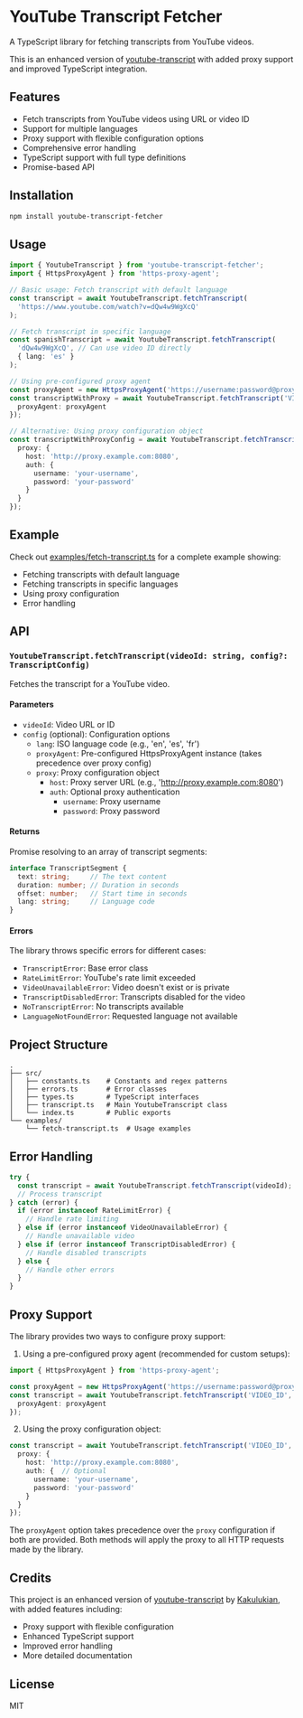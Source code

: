 # YouTube Transcript Fetcher

A TypeScript library for fetching transcripts from YouTube videos.

This is an enhanced version of [youtube-transcript](https://github.com/Kakulukian/youtube-transcript) with added proxy support and improved TypeScript integration.

## Features

- Fetch transcripts from YouTube videos using URL or video ID
- Support for multiple languages
- Proxy support with flexible configuration options
- Comprehensive error handling
- TypeScript support with full type definitions
- Promise-based API

## Installation

```bash
npm install youtube-transcript-fetcher
```

## Usage

```typescript
import { YoutubeTranscript } from 'youtube-transcript-fetcher';
import { HttpsProxyAgent } from 'https-proxy-agent';

// Basic usage: Fetch transcript with default language
const transcript = await YoutubeTranscript.fetchTranscript(
  'https://www.youtube.com/watch?v=dQw4w9WgXcQ'
);

// Fetch transcript in specific language
const spanishTranscript = await YoutubeTranscript.fetchTranscript(
  'dQw4w9WgXcQ', // Can use video ID directly
  { lang: 'es' }
);

// Using pre-configured proxy agent
const proxyAgent = new HttpsProxyAgent('https://username:password@proxy.example.com:8080');
const transcriptWithProxy = await YoutubeTranscript.fetchTranscript('VIDEO_ID', {
  proxyAgent: proxyAgent
});

// Alternative: Using proxy configuration object
const transcriptWithProxyConfig = await YoutubeTranscript.fetchTranscript('VIDEO_ID', {
  proxy: {
    host: 'http://proxy.example.com:8080',
    auth: {
      username: 'your-username',
      password: 'your-password'
    }
  }
});
```

## Example

Check out [examples/fetch-transcript.ts](examples/fetch-transcript.ts) for a complete example showing:
- Fetching transcripts with default language
- Fetching transcripts in specific languages
- Using proxy configuration
- Error handling

## API

### `YoutubeTranscript.fetchTranscript(videoId: string, config?: TranscriptConfig)`

Fetches the transcript for a YouTube video.

#### Parameters

- `videoId`: Video URL or ID
- `config` (optional): Configuration options
  - `lang`: ISO language code (e.g., 'en', 'es', 'fr')
  - `proxyAgent`: Pre-configured HttpsProxyAgent instance (takes precedence over proxy config)
  - `proxy`: Proxy configuration object
    - `host`: Proxy server URL (e.g., 'http://proxy.example.com:8080')
    - `auth`: Optional proxy authentication
      - `username`: Proxy username
      - `password`: Proxy password

#### Returns

Promise resolving to an array of transcript segments:

```typescript
interface TranscriptSegment {
  text: string;     // The text content
  duration: number; // Duration in seconds
  offset: number;   // Start time in seconds
  lang: string;     // Language code
}
```

#### Errors

The library throws specific errors for different cases:

- `TranscriptError`: Base error class
- `RateLimitError`: YouTube's rate limit exceeded
- `VideoUnavailableError`: Video doesn't exist or is private
- `TranscriptDisabledError`: Transcripts disabled for the video
- `NoTranscriptError`: No transcripts available
- `LanguageNotFoundError`: Requested language not available

## Project Structure

```
.
├── src/
│   ├── constants.ts    # Constants and regex patterns
│   ├── errors.ts       # Error classes
│   ├── types.ts        # TypeScript interfaces
│   ├── transcript.ts   # Main YoutubeTranscript class
│   └── index.ts        # Public exports
└── examples/
    └── fetch-transcript.ts  # Usage examples
```

## Error Handling

```typescript
try {
  const transcript = await YoutubeTranscript.fetchTranscript(videoId);
  // Process transcript
} catch (error) {
  if (error instanceof RateLimitError) {
    // Handle rate limiting
  } else if (error instanceof VideoUnavailableError) {
    // Handle unavailable video
  } else if (error instanceof TranscriptDisabledError) {
    // Handle disabled transcripts
  } else {
    // Handle other errors
  }
}
```

## Proxy Support

The library provides two ways to configure proxy support:

1. Using a pre-configured proxy agent (recommended for custom setups):
```typescript
import { HttpsProxyAgent } from 'https-proxy-agent';

const proxyAgent = new HttpsProxyAgent('https://username:password@proxy.example.com:8080');
const transcript = await YoutubeTranscript.fetchTranscript('VIDEO_ID', {
  proxyAgent: proxyAgent
});
```

2. Using the proxy configuration object:
```typescript
const transcript = await YoutubeTranscript.fetchTranscript('VIDEO_ID', {
  proxy: {
    host: 'http://proxy.example.com:8080',
    auth: {  // Optional
      username: 'your-username',
      password: 'your-password'
    }
  }
});
```

The `proxyAgent` option takes precedence over the `proxy` configuration if both are provided. Both methods will apply the proxy to all HTTP requests made by the library.

## Credits

This project is an enhanced version of [youtube-transcript](https://github.com/Kakulukian/youtube-transcript) by [Kakulukian](https://github.com/Kakulukian), with added features including:

- Proxy support with flexible configuration
- Enhanced TypeScript support
- Improved error handling
- More detailed documentation

## License

MIT
